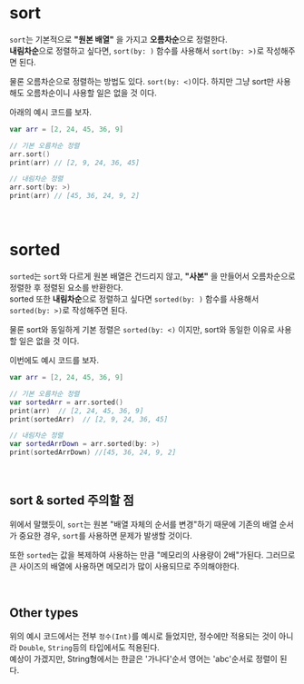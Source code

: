 # sort

`sort`는 기본적으로 **"원본 배열"** 을 가지고 **오름차순**으로 정렬한다.<br>
**내림차순**으로 정렬하고 싶다면, `sort(by: )` 함수를 사용해서 `sort(by: >)`로 작성해주면 된다.

물론 오름차순으로 정렬하는 방법도 있다. `sort(by: <)`이다. 하지만 그냥 sort만 사용해도 오름차순이니 사용할 일은 없을 것 이다.

아래의 예시 코드를 보자.
```swift
var arr = [2, 24, 45, 36, 9]

// 기본 오름차순 정렬
arr.sort()
print(arr) // [2, 9, 24, 36, 45]

// 내림차순 정렬
arr.sort(by: >)
print(arr) // [45, 36, 24, 9, 2]
```

<br>

# sorted
`sorted`는 `sort`와 다르게 원본 배열은 건드리지 않고, **"사본"** 을 만들어서 오름차순으로 정렬한 후 정렬된 요소를 반환한다.<br>
sorted 또한 **내림차순**으로 정렬하고 싶다면 `sorted(by: )` 함수를 사용해서 `sorted(by: >)`로 작성해주면 된다.

물론 sort와 동일하게 기본 정렬은 `sorted(by: <)` 이지만, sort와 동일한 이유로 사용할 일은 없을 것 이다.

이번에도 예시 코드를 보자.
```swift
var arr = [2, 24, 45, 36, 9]

// 기본 오름차순 정렬
var sortedArr = arr.sorted()
print(arr)  // [2, 24, 45, 36, 9]
print(sortedArr)  // [2, 9, 24, 36, 45]

// 내림차순 정렬
var sortedArrDown = arr.sorted(by: >)
print(sortedArrDown) //[45, 36, 24, 9, 2]
```

<br>

## sort & sorted 주의할 점
위에서 말했듯이, `sort`는 원본 "배열 자체의 순서를 변경"하기 때문에 기존의 배열 순서가 중요한 경우, `sort`를 사용하면 문제가 발생할 것이다.

또한 `sorted`는 값을 복제하여 사용하는 만큼 "메모리의 사용량이 2배"가된다. 그러므로 큰 사이즈의 배열에 사용하면 메모리가 많이 사용되므로 주의해야한다.

<br>

## Other types
위의 예시 코드에서는 전부 `정수(Int)`를 예시로 들었지만, 정수에만 적용되는 것이 아니라 `Double`, `String`등의 타입에서도 적용된다.<br>
예상이 가겠지만, String형에서는 한글은 '가나다'순서 영어는 'abc'순서로 정렬이 된다.